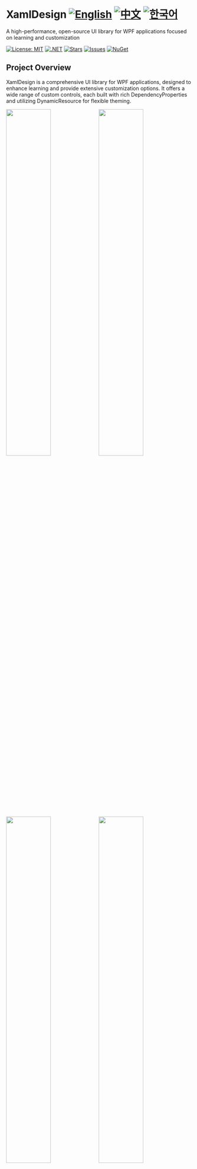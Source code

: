 # XamlDesign [![English](https://img.shields.io/badge/Language-English-blue.svg)](README.md) [![中文](https://img.shields.io/badge/Language-中文-red.svg)](README.zh-CN.md) [![한국어](https://img.shields.io/badge/Language-한국어-green.svg)](README.ko.md)

A high-performance, open-source UI library for WPF applications focused on learning and customization

[![License: MIT](https://img.shields.io/badge/License-MIT-yellow.svg)](https://opensource.org/licenses/MIT)
[![.NET](https://img.shields.io/badge/.NET-8.0-blue.svg)](https://dotnet.microsoft.com/download)
[![Stars](https://img.shields.io/github/stars/jamesnet214/xamldesignwpf.svg)](https://github.com/jamesnet214/xamldesignwpf/stargazers)
[![Issues](https://img.shields.io/github/issues/jamesnet214/xamldesignwpf.svg)](https://github.com/jamesnet214/xamldesignwpf/issues)
[![NuGet](https://img.shields.io/nuget/v/XamlDesign.Wpf.svg)](https://www.nuget.org/packages/XamlDesign.Wpf)

## Project Overview

XamlDesign is a comprehensive UI library for WPF applications, designed to enhance learning and provide extensive customization options. It offers a wide range of custom controls, each built with rich DependencyProperties and utilizing DynamicResource for flexible theming.

<img src="https://github.com/user-attachments/assets/ebce1246-55de-4c40-8576-26f0a081cf87" width="49%"/>
<img src="https://github.com/user-attachments/assets/3f62f639-94b6-42cf-b2ef-aee3201c103b" width="49%"/>
<img src="https://github.com/user-attachments/assets/a5dfd480-74f5-4350-9939-ac2336053d02" width="49%"/>
<img src="https://github.com/user-attachments/assets/4ea2ed96-08c3-485a-b5e7-687dd29e767b" width="49%"/>

## Key Features and Implementations
#### 1. Custom Control Development
- [x] Extensive range of custom controls built from scratch
- [x] Rich set of DependencyProperties for each control
- [x] Implementation of custom ControlTemplates

#### 2. Theming and Styling
- [x] Utilization of DynamicResource for theme application
- [x] Flexible styling system for easy customization
- [x] Consistent design language across all controls

#### 3. WPF Best Practices
- [x] Demonstration of MVVM pattern integration
- [x] Efficient use of WPF binding and commanding
- [x] Showcase of advanced WPF techniques

#### 4. Learning-Focused Design
- [x] Clear, well-documented code for educational purposes
- [x] Examples of complex WPF concepts in practical applications
- [x] Modular architecture for easy understanding and extension

#### 5. Performance Optimization
- [x] Efficient rendering and resource management
- [x] Optimized control templates for smooth UI interactions

## Technology Stack
- .NET 8.0
- WPF (Windows Presentation Foundation)
- C# 10.0
- XAML

## Getting Started
### Prerequisites
- Visual Studio 2022 or later
- .NET 8.0 SDK
  
<img src="https://github.com/user-attachments/assets/af70f422-7057-4e77-a54d-042ee8358d2a" width="32%"/>
<img src="https://github.com/user-attachments/assets/e4feaa10-a107-4b58-8d13-1d8be620ec62" width="32%"/>
<img src="https://github.com/user-attachments/assets/5ff487f6-55e4-43e1-9abf-f8d419ee6943" width="32%"/>

### Installation and Usage
#### 1. Install via NuGet:

```
Install-Package XamlDesign -Version [latest version number]
```

#### 2. Add to your project
- [x] Add references in your XAML files
- [x] Import necessary namespaces

#### 3. Start using XamlDesign controls
- [x] Integrate controls into your WPF application
- [x] Customize using provided DependencyProperties
- [x] Apply themes using DynamicResource

## Control List Highlights
- **Buttons**: BorderedButton, FilledButton, IconButton, TextButton, BadgeButton
- **Calendar & Date**: CalendarComboBox, CalendarListBox, DateRangeSelector, RangeCalendar
- **Input Controls**: SearchTextBox, SmartTextBox
- **Toggles & Selectors**: ComboBoxToggleButton, IconSwitch, RadioExpander, RageSlider
- **And many more...**

## Learning Opportunities
XamlDesign offers rich learning experiences for WPF developers:
1. **Custom Control Development**: Learn to create complex, reusable WPF controls
2. **DependencyProperty Usage**: Understand the power and flexibility of DependencyProperties
3. **Theming with DynamicResource**: Master dynamic theming in WPF applications
4. **XAML and C# Integration**: See best practices for combining XAML and C# in WPF
5. **Performance Optimization**: Learn techniques for creating efficient WPF UIs

## Contributing
Contributions to XamlDesign are welcome! Feel free to submit issues, create pull requests, or suggest improvements.

## License
This project is licensed under the MIT License - see the [LICENSE](LICENSE) file for details.

## Contact
- Website: https://jamesnet.dev
- Email: james@jamesnet.dev, vickyqu115@hotmail.com

Explore the world of advanced WPF control development with XamlDesign!
